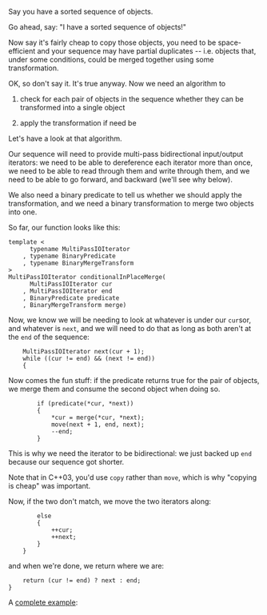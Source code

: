 Say you have a sorted sequence of objects.

Go ahead, say: "I have a sorted sequence of objects!"

Now say it's fairly cheap to copy those objects, you need to be space-efficient and your sequence may have partial duplicates -- i.e. objects that, under some conditions, could be merged together using some transformation.

OK, so don't say it. It's true anyway. Now we need an algorithm to

1. check for each pair of objects in the sequence whether they can be transformed into a single object

2. apply the transformation if need be

Let's have a look at that algorithm.

<!--more-->

Our sequence will need to provide multi-pass bidirectional input/output iterators: we need to be able to dereference each iterator more than once, we need to be able to read through them and write through them, and we need to be able to go forward, and backward (we'll see why below).

We also need a binary predicate to tell us whether we should apply the transformation, and we need a binary transformation to merge two objects into one.

So far, our function looks like this:

    template <
          typename MultiPassIOIterator
        , typename BinaryPredicate
        , typename BinaryMergeTransform
    >
    MultiPassIOIterator conditionalInPlaceMerge(
          MultiPassIOIterator cur
        , MultiPassIOIterator end
        , BinaryPredicate predicate
        , BinaryMergeTransform merge)

Now, we know we will be needing to look at whatever is under our `cur`sor, and whatever is `next`, and we will need to do that as long as both aren't at the `end` of the sequence:

        MultiPassIOIterator next(cur + 1);
        while ((cur != end) && (next != end))
        {

Now comes the fun stuff: if the predicate returns true for the pair of objects, we merge them and consume the second object when doing so.

            if (predicate(*cur, *next))
            {
                *cur = merge(*cur, *next);
                move(next + 1, end, next);
                --end;
            }

This is why we need the iterator to be bidirectional: we just backed up `end` because our sequence got shorter.

Note that in C++03, you'd use `copy` rather than `move`, which is why "copying is cheap" was important.

Now, if the two don't match, we move the two iterators along:

            else
            {
                ++cur;
                ++next;
            }
        }

and when we're done, we return where we are:

        return (cur != end) ? next : end;
    }

A [complete example](http://ideone.com/jsLf0h):